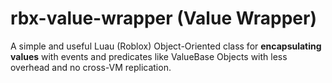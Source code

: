 # rbx-value-wrapper (Value Wrapper)

A simple and useful Luau (Roblox) Object-Oriented class for **encapsulating values** with events and predicates like ValueBase Objects with less overhead and no cross-VM replication.
